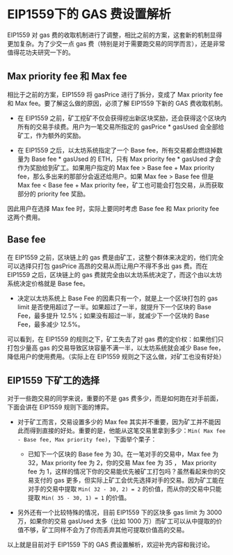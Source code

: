 # EIP1559下的 GAS 费设置解析

EIP1559 对 gas 费的收取机制进行了调整，相比之前的方案，这套新的机制显得更加复杂。为了少交一点 gas 费（特别是对于需要跑交易的同学而言），还是非常值得花功夫研究一下的。

## Max priority fee 和 Max fee

相比于之前的方案，EIP1559 将 gasPrice 进行了拆分，变成了 Max priority fee 和 Max fee。要了解这么做的原因，必须了解 EIP1559 下新的 GAS 费收取机制。

- 在 EIP1559 之前，矿工挖矿不仅会获得挖出新区块奖励，还会获得这个区块内所有的交易手续费。用户为一笔交易所指定的 gasPrice * gasUsed 会全部给矿工，作为额外的奖励。

- 在 EIP1559 之后，以太坊系统指定了一个 Base fee，所有交易都会燃烧掉数量为 Base fee * gasUsed 的 ETH，只有 Max priority fee * gasUsed 才会作为奖励给到矿工。如果用户指定的 Max fee > Base fee + Max priority fee，那么多出来的那部分会返还给用户。如果 Max fee > Base fee 但是 Max fee < Base fee + Max priority fee，矿工也可能会打包交易，从而获取部分的 priority fee 奖励。

因此用户在选择 Max fee 时，实际上要同时考虑 Base fee 和 Max priority fee 这两个费用。

## Base fee

在 EIP1559 之前，区块链上的 gas 费是由矿工，这整个群体来决定的，他们完全可以选择只打包 gasPrice 高昂的交易从而让用户不得不多出 gas 费。而在 EIP1559 之后，区块链上的 gas 费就完全由以太坊系统决定了，而这个由以太坊系统决定价格就是 Base fee。

- 决定以太坊系统上 Base Fee 的因素只有一个，就是上一个区块打包的 gas limit 是否使用超过了一半。如果超过了一半，就提升下一个区块的 Base Fee，最多提升 12.5%；如果没有超过一半，就减少下一个区块的 Base Fee，最多减少 12.5%。

可以看到，在 EIP1559 的规则之下，矿工失去了对 gas 费的定价权：如果他们只打包少量高 gas 的交易导致区块容量不满一半，以太坊系统就会减少 Base fee，降低用户的使用费用。（实际上在 EIP1559 规则之下这么做，对矿工也没有好处）

## EIP1559 下矿工的选择

对于一些跑交易的同学来说，重要的不是 gas 费多少，而是如何跑在对手前面，下面会讲在 EIP1559 规则下面的博弈。

- 对于矿工而言，交易设置多少的 Max fee 其实并不重要，因为矿工并不能因此而得到直接的好处。重要的是，他能从这笔交易里拿到多少：`Min( Max fee - Base fee, Max priority fee)`，下面举个栗子：

    - 已知下一个区块的 Base fee 为 30。在一笔对手的交易中，Max fee 为 32，Max priority fee 为 2，你的交易 Max fee 为 35 ， Max priority fee 为 1，这样的情况下你的交易能优先被矿工打包吗？虽然看起来你的交易支付的 gas 更多，但实际上矿工会优先选择对手的交易。因为矿工能在对手的交易中提取 `Min( 32 - 30, 2) = 2` 的价值，而从你的交易中只能提取 `Min( 35 - 30, 1) = 1` 的价值。

- 另外还有一个比较特殊的情况，目前 EIP1559 下的区块多 gas limit 为 3000 万，如果你的交易 gasUsed 太多（比如 1000 万）而矿工可以从中提取的价值不够，矿工同样不会为了你而丢弃其他可提取价值高的交易。

以上就是目前对于 EIP1559 下的 GAS 费设置解析，欢迎补充内容和我讨论。

